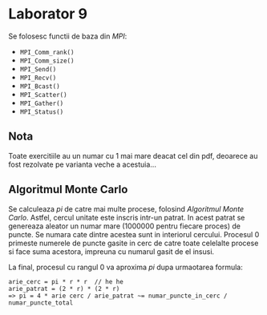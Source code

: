 # Laborator 9

Se folosesc functii de baza din *MPI*:

- `MPI_Comm_rank()`
- `MPI_Comm_size()`
- `MPI_Send()`
- `MPI_Recv()`
- `MPI_Bcast()`
- `MPI_Scatter()`
- `MPI_Gather()`
- `MPI_Status()`

## Nota

Toate exercitiile au un numar cu 1 mai mare deacat cel din pdf, deoarece au fost
rezolvate pe varianta veche a acestuia...

## Algoritmul Monte Carlo

Se calculeaza *pi* de catre mai multe procese, folosind *Algoritmul Monte Carlo*.
Astfel, cercul unitate este inscris intr-un patrat. In acest patrat se genereaza
aleator un numar mare (1000000 pentru fiecare proces) de puncte. Se numara cate
dintre acestea sunt in interiorul cercului. Procesul 0 primeste numerele de
puncte gasite in cerc de catre toate celelalte procese si face suma acestora,
impreuna cu numarul gasit de el insusi.

La final, procesul cu rangul 0 va aproxima *pi* dupa urmaotarea formula:

```
arie_cerc = pi * r * r  // he he
arie_patrat = (2 * r) * (2 * r)
=> pi = 4 * arie cerc / arie_patrat ~= numar_puncte_in_cerc / numar_puncte_total
```